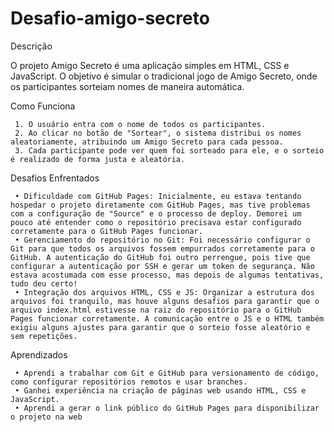 # Desafio-amigo-secreto
 Descrição
 
 O projeto Amigo Secreto é uma aplicação simples em HTML, CSS e JavaScript. O objetivo é simular o tradicional jogo de Amigo Secreto, onde os participantes  sorteiam nomes de maneira automática.

 Como Funciona
     
     1. O usuário entra com o nome de todos os participantes.
     2. Ao clicar no botão de "Sortear", o sistema distribui os nomes aleatoriamente, atribuindo um Amigo Secreto para cada pessoa.
     3. Cada participante pode ver quem foi sorteado para ele, e o sorteio é realizado de forma justa e aleatória.
    
 Desafios Enfrentados
 
     • Dificuldade com GitHub Pages: Inicialmente, eu estava tentando hospedar o projeto diretamente com GitHub Pages, mas tive problemas com a configuração de "Source" e o processo de deploy. Demorei um pouco até entender como o repositório precisava estar configurado corretamente para o GitHub Pages funcionar.
     • Gerenciamento do repositório no Git: Foi necessário configurar o Git para que todos os arquivos fossem empurrados corretamente para o GitHub. A autenticação do GitHub foi outro perrengue, pois tive que configurar a autenticação por SSH e gerar um token de segurança. Não estava acostumada com esse processo, mas depois de algumas tentativas, tudo deu certo!
     • Integração dos arquivos HTML, CSS e JS: Organizar a estrutura dos arquivos foi tranquilo, mas houve alguns desafios para garantir que o arquivo index.html estivesse na raiz do repositório para o GitHub Pages funcionar corretamente. A comunicação entre o JS e o HTML também exigiu alguns ajustes para garantir que o sorteio fosse aleatório e sem repetições.
    
Aprendizados

     • Aprendi a trabalhar com Git e GitHub para versionamento de código, como configurar repositórios remotos e usar branches.
     • Ganhei experiência na criação de páginas web usando HTML, CSS e JavaScript.
     • Aprendi a gerar o link público do GitHub Pages para disponibilizar o projeto na web
